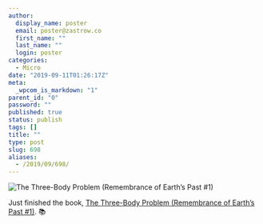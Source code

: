 ```yaml
---
author:
  display_name: poster
  email: poster@zastrow.co
  first_name: ""
  last_name: ""
  login: poster
categories:
  - Micro
date: "2019-09-11T01:26:17Z"
meta:
  _wpcom_is_markdown: "1"
parent_id: "0"
password: ""
published: true
status: publish
tags: []
title: ""
type: post
slug: 698
aliases:
  - /2019/09/698/
---
```

<p><img src="https://i.gr-assets.com/images/S/compressed.photo.goodreads.com/books/1415428227l/20518872.jpg" alt="The Three-Body Problem (Remembrance of Earth’s Past #1)" /></p>

<p>Just finished the book, <a href="https://www.goodreads.com/review/show/2361245465?utm_medium=api&amp;utm_source=rss">The Three-Body Problem (Remembrance of Earth’s Past #1)</a>. 📚</p>
